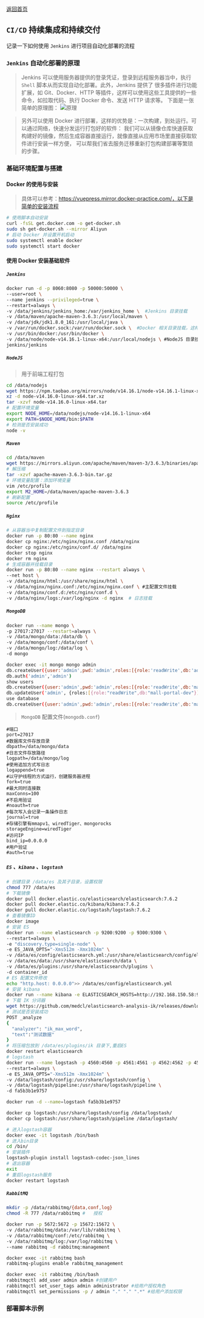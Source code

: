 [返回首页](../../README.md)

## `CI/CD` 持续集成和持续交付
记录一下如何使用 `Jenkins` 进行项目自动化部署的流程
### `Jenkins` 自动化部署的原理
> Jenkins 可以使用服务器提供的登录凭证，登录到远程服务器当中，执行 `Shell` 脚本从而实现自动化部署。此外，Jenkins 提供了
很多插件进行功能扩展，如 Git、Docker、HTTP 等插件，这样可以使用这些工具提供的一些命令，如拉取代码、执行 Docker 命令、发送 HTTP 请求等。 
下面是一张简单的原理图：
![原理](../../resource/asset/images/jenkins.jpg)

> 另外可以使用 Docker 进行部署，这样的优势是：一次构建，到处运行。可以通过网络，快速分发运行打包好的软件：
我们可以从镜像仓库快速获取构建好的镜像，然后生成容器直接运行，就像直接从应用市场里直接获取软件进行安装一样方便，
可以帮我们省去服务迁移重新打包构建部署等繁琐的步骤。
### 基础环境配置与搭建
#### Docker 的使用与安装
> 具体可以参考：https://vuepress.mirror.docker-practice.com/，以下是简单的安装流程
```bash
# 使用脚本自动安装
curl -fsSL get.docker.com -o get-docker.sh
sudo sh get-docker.sh --mirror Aliyun
# 启动 Docker 并设置开机启动
sudo systemctl enable docker
sudo systemctl start docker
```
#### 使用 Docker 安装基础软件
##### `Jenkins`
```bash
docker run -d -p 8060:8080 -p 50000:50000 \
--user=root \
--name jenkins --privileged=true \
--restart=always \
-v /data/jenkins/jenkins_home:/var/jenkins_home \  #Jenkins 目录挂载
-v /data/maven/apache-maven-3.6.3:/usr/local/maven \
-v /data/jdk/jdk1.8.0_161:/usr/local/java \
-v /var/run/docker.sock:/var/run/docker.sock \  #Docker 相关目录挂载，这样做才能使用 Docker 命令
-v /usr/bin/docker:/usr/bin/docker \    
-v /data/node/node-v14.16.1-linux-x64:/usr/local/nodejs \ #NodeJS 目录挂载
jenkins/jenkins
```
##### `NodeJS`
> 用于前端工程打包
```bash
cd /data/nodejs
wget https://npm.taobao.org/mirrors/node/v14.16.1/node-v14.16.1-linux-x64.tar.xz
xz -d node-v14.16.0-linux-x64.tar.xz
tar -xzvf node-v14.16.0-linux-x64.tar
# 配置环境变量
export NODE_HOME=/data/nodejs/node-v14.16.1-linux-x64
export PATH=$NODE_HOME/bin:$PATH
# 检测是否安装成功
node -v
```
##### `Maven`
```bash
cd /data/maven
wget https://mirrors.aliyun.com/apache/maven/maven-3/3.6.3/binaries/apache-maven-3.6.3-bin.tar.gz
# 解压缩
tar -xzvf apache-maven-3.6.3-bin.tar.gz
# 环境变量配置：添加环境变量
vim /etc/profile
export M2_HOME=/data/maven/apache-maven-3.6.3                                         export PATH=$PATH:${M2_HOME}/bin
# 刷新配置
source /etc/profile         
```
##### `Nginx`
```bash
# 从容器当中复制配置文件到指定目录
docker run -p 80:80 --name nginx
docker cp nginx:/etc/nginx/nginx.conf /data/nginx
docker cp nginx:/etc/nginx/conf.d/ /data/nginx
docker stop nginx
docker rm nginx
# 生成容器并挂载目录
docker run -p 80:80 --name nginx --restart always \
--net host \
-v /data/nginx/html:/usr/share/nginx/html \  
-v /data/nginx/nginx.conf:/etc/nginx/nginx.conf \ #主配置文件挂载
-v /data/nginx/conf.d:/etc/nginx/conf.d \ 
-v /data/nginx/logs:/var/log/nginx -d nginx  # 日志挂载
```
##### `MongoDB`
```bash
docker run --name mongo \
-p 27017:27017 --restart=always \
-v /data/mongo/data:/data/db \
-v /data/mongo/conf:/data/conf \
-v /data/mongo/log:/data/log \
-d mongo

docker exec -it mongo mongo admin
db.createUser({user:'admin',pwd:'admin',roles:[{role:'readWrite',db:'admin'}],})
db.auth('admin','admin')
show users
db.createUser({user:'admin',pwd:'admin',roles:[{role:'readWrite',db:'mall-portal-dev'}]})
db.updateUser('admin', {roles:[{role:"readWrite",db:"mall-portal-dev"}]});
use database
db.createUser({user:'admin',pwd:'admin',roles:[{role:'readWrite',db:'mall-portal-dev'}]})
```
> `MongoDB` 配置文件(`mongodb.conf`)
```properties
#端口
port=27017
#数据库文件存放目录
dbpath=/data/mongo/data
#日志文件存放路径
logpath=/data/mongo/log
#使用追加方式写日志
logappend=true
#以守护线程的方式运行，创建服务器进程
fork=true
#最大同时连接数
maxConns=100
#不启用验证
#noauth=true
#每次写入会记录一条操作日志
journal=true
#存储引擎有mmapv1、wiredTiger、mongorocks
storageEngine=wiredTiger
#访问IP
bind_ip=0.0.0.0
#用户验证
#auth=true
```
##### `ES` 、`kibana` 、`logstash`
```bash
# 创建目录 /data/es 及其子目录，设置权限
chmod 777 /data/es
# 下载镜像
docker pull docker.elastic.co/elasticsearch/elasticsearch:7.6.2
docker pull docker.elastic.co/kibana/kibana:7.6.2
docker pull docker.elastic.co/logstash/logstash:7.6.2 
# 查看镜像ID
docker image 
# 安装 ES
docker run --name elasticsearch -p 9200:9200 -p 9300:9300 \
--restart=always \
-e "discovery.type=single-node" \
-e ES_JAVA_OPTS="-Xms512m -Xmx1024m" \
-v /data/es/config/elasticsearch.yml:/usr/share/elasticsearch/config/elasticsearch.yml \
-v /data/es/data:/usr/share/elasticsearch/data \
-v /data/es/plugins:/usr/share/elasticsearch/plugins \
-d container_id
# ES 配置文件修改
echo "http.host: 0.0.0.0">> /data/es/config/elasticsearch.yml
# 安装 kibana
docker run --name kibana -e ELASTICSEARCH_HOSTS=http://192.168.150.58:9200 -p 5601:5601 -d container_id
# 下载 IK 分词器
wget https://github.com/medcl/elasticsearch-analysis-ik/releases/download/v7.6.2/elasticsearch-analysis-ik-7.6.2.zip
# 测试是否安装成功
POST _analyze
{
  "analyzer": "ik_max_word",
  "text":"测试数据"
}
# 将压缩包放到 /data/es/plugins/ik 目录下,重启ES
docker restart elasticsearch
# logstash
docker run --name logstash -p 4560:4560 -p 4561:4561 -p 4562:4562 -p 4563:4563 \
--restart=always \
-e ES_JAVA_OPTS="-Xms512m -Xmx1024m" \
-v /data/logstash/config:/usr/share/logstash/config \
-v /data/logstash/pipeline:/usr/share/logstash/pipeline \
-d fa5b3b1e9757

docker run -d --name=logstash fa5b3b1e9757

docker cp logstash:/usr/share/logstash/config /data/logstash/
docker cp logstash:/usr/share/logstash/pipeline /data/logstash/

# 进入logstash容器
docker exec -it logstash /bin/bash
# 进入bin目录
cd /bin/
# 安装插件
logstash-plugin install logstash-codec-json_lines
# 退出容器
exit
# 重启logstash服务
docker restart logstash
```
##### `RabbitMQ` 
```bash
mkdir -p /data/rabbitmq/{data,conf,log}
chmod -R 777 /data/rabbitmq #   授权

docker run -p 5672:5672 -p 15672:15672 \
-v /data/rabbitmq/data:/var/lib/rabbitmq \
-v /data/rabbitmq/conf:/etc/rabbitmq \
-v /data/rabbitmq/log:/var/log/rabbitmq \
--name rabbitmq -d rabbitmq:management

docker exec -it rabbitmq bash
rabbitmq-plugins enable rabbitmq_management

docker exec -it rabbitmq /bin/bash
rabbitmqctl add_user admin admin #创建用户 
rabbitmqctl set_user_tags admin administrator #给用户授权角色
rabbitmqctl set_permissions -p / admin "." "." ".*" #给用户添加权限
```
### 部署脚本示例


